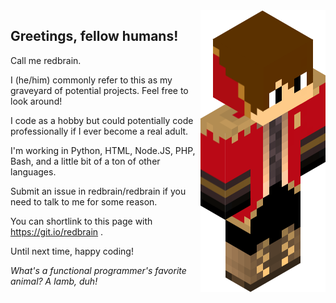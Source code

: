 <img src = 'https://github.com/redbrain/redbrain/raw/master/fullbody.png' alt = 'An image' align='right'/>

## Greetings, fellow humans!  


Call me redbrain.   

I (he/him) commonly refer to this as my graveyard of potential projects. Feel free to look around!   

I code as a hobby but could potentially code professionally if I ever become a real adult.   

I'm working in Python, HTML, Node.JS, PHP, Bash, and a little bit of a ton of other languages.   

Submit an issue in redbrain/redbrain if you need to talk to me for some reason.   

You can shortlink to this page with https://git.io/redbrain .   

Until next time, happy coding!   

*What's a functional programmer's favorite animal? A lamb, duh!*

<!--
**redbrain/redbrain** is a ✨ _special_ ✨ repository because its `README.md` (this file) appears on your GitHub profile.
Here are some ideas to get you started:
- 🔭 I’m currently working on ...
- 🌱 I’m currently learning ...
- 👯 I’m looking to collaborate on ...
- 🤔 I’m looking for help with ...
- 💬 Ask me about ...
- 📫 How to reach me: ...
- 😄 Pronouns: ...
- ⚡ Fun fact: ...
-->
